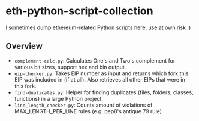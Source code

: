 # eth-python-script-collection
I sometimes dump ethereum-related Python scripts here, use at own risk ;)

## Overview
* `complement-calc.py`: Calculates One's and Two's complement for various bit sizes, support hex and bin output.
* `eip-checker.py`: Takes EIP number as input and returns which fork this EIP was included in (if at all). Also retrieves all other EIPs that were in this fork.
* `find-duplicates.py`: Helper for finding duplicates (files, folders, classes, functions) in a large Python project.
* `line_length_checker.py`: Counts amount of violations of MAX_LENGTH_PER_LINE rules (e.g. pep8's antique 79 rule)
